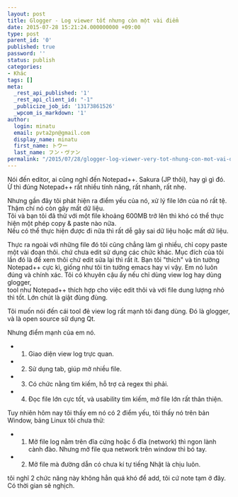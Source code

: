 ```yaml
---
layout: post
title: Glogger - Log viewer tốt nhưng còn một vài điểm
date: 2015-07-28 15:21:24.000000000 +09:00
type: post
parent_id: '0'
published: true
password: ''
status: publish
categories:
- Khác
tags: []
meta:
  _rest_api_published: '1'
  _rest_api_client_id: "-1"
  _publicize_job_id: '13173861526'
  _wpcom_is_markdown: '1'
author:
  login: minatu
  email: pvta2pn@gmail.com
  display_name: minatu
  first_name: トウー
  last_name: フン・ヴァン
permalink: "/2015/07/28/glogger-log-viewer-very-tot-nhung-con-mot-vai-diem/"
---
```

Nói đến editor, ai cũng nghĩ đến Notepad++. Sakura (JP thôi), hay gì gì đó.  
Ừ thì đúng Notepad++ rất nhiều tính năng, rất nhanh, rất nhẹ.

Nhưng gần đây tôi phát hiện ra điểm yếu của nó, xử lý file lớn của nó rất tệ. Thậm chí nó còn gây mất dữ liệu.  
Tôi và bạn tôi đã thử với một file khoảng 600MB trở lên thì khó có thể thực hiện một phép copy & paste nào nữa.  
Nếu có thể thực hiện được đi nữa thì rất dễ gây sai dữ liệu hoặc mất dữ liệu.

Thực ra ngoài với những file đó tôi cũng chẳng làm gì nhiều, chỉ copy paste một vài đoạn thôi. chứ chưa edit sử dụng các chức khác. Mục đích của tôi lần đó là để xem thôi chứ edit sửa lại thì rất ít. Bạn tôi "thích" và tin tưởng Notepad++ cực kì, giống như tôi tin tưởng emacs hay vi vậy. Em nó luôn đúng và chính xác. Tôi có khuyên cậu ấy nếu chỉ dùng view log hay dùng glogger,  
tool như Notepad++ thích hợp cho việc edit thôi và với file dung lượng nhỏ thì tốt. Lớn chút là giật đùng đùng.

Tôi muốn nói đến cái tool đẻ view log rất mạnh tôi đang dùng. Đó là glogger, và là open source sữ dụng Qt.

Nhưng điểm mạnh của em nó.  

- 1. Giao diện view log trực quan.  
- 2. Sử dụng tab, giúp mở nhiều file.  
- 3. Có chức nằng tìm kiếm, hỗ trợ cả regex thì phải.  
- 4. Đọc file lớn cực tốt, và usability tìm kiếm, mở file lớn rất thân thiện.

Tuy nhiên hôm nay tôi thấy em nó có 2 điểm yếu, tôi thấy nó trên bản Window, bảng Linux tôi chưa thử:

- 1.  Mở file log nằm trên đĩa cứng hoặc ổ đĩa (network) thì ngon lành cành đào. Nhưng mở file qua network trên window thì bó tay.
- 2.  Mở file mà đường dẫn có chưa kí tự tiếng Nhật là chịu luôn.

tôi nghĩ 2 chức năng này không hẳn quá khó để add, tôi cứ note tạm ở đây.  
Có thời gian sẽ nghịch.